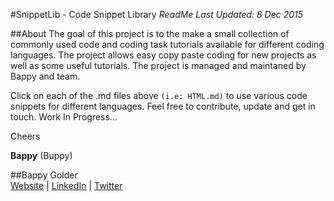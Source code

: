 <!--
GitHub Markdown System:
https://help.github.com/articles/markdown-basics/
https://guides.github.com/features/mastering-markdown/
-->

#SnippetLib - Code Snippet Library
*ReadMe Last Updated: 8 Dec 2015*

##About
The goal of this project is to the make a small collection of commonly used code and coding task tutorials available for different coding languages. The project allows easy copy paste coding for new projects as well as some useful tutorials. The project is managed and maintaned by Bappy and team. 

Click on each of the .md files above ```(i.e: HTML.md)``` to use various code snippets for different languages. Feel free to contribute, update and get in touch. Work In Progress...

Cheers 

**Bappy** (Buppy)

##Bappy Golder <br/>
<a href="http://bappygolder.com/">Website</a>  |  <a href="https://github.com/bappygolder">LinkedIn</a> |  <a href="https://au.linkedin.com/in/bappygolder">Twitter</a>
